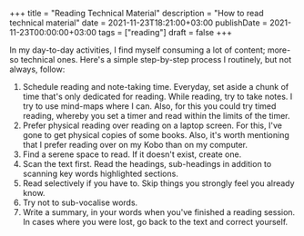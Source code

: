+++
title = "Reading Technical Material"
description = "How to read technical material"
date = 2021-11-23T18:21:00+03:00
publishDate = 2021-11-23T00:00:00+03:00
tags = ["reading"]
draft = false
+++

In my day-to-day activities, I find myself consuming a lot of content;
more-so technical ones.  Here's a simple step-by-step process I
routinely, but not always, follow:

1.  Schedule reading and note-taking time.  Everyday, set aside a chunk
    of time that's only dedicated for reading.  While reading, try to
    take notes.  I try to use mind-maps where I can.  Also, for this
    you could try timed reading, whereby you set a timer and read
    within the limits of the timer.
2.  Prefer physical reading over reading on a laptop screen.  For this,
    I've gone to get physical copies of some books.  Also, it's worth
    mentioning that I prefer reading over on my Kobo than on my
    computer.
3.  Find a serene space to read.  If it doesn't exist, create one.
4.  Scan the text first.  Read the headings, sub-headings in addition to
    scanning key words highlighted sections.
5.  Read selectively if you have to.  Skip things you strongly feel you
    already know.
6.  Try not to sub-vocalise words.
7.  Write a summary, in your words when you've finished a reading
    session.  In cases where you were lost, go back to the text and
    correct yourself.